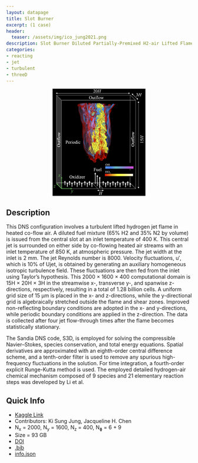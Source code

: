 ```yaml
---
layout: datapage 
title: Slot Burner
excerpt: (1 case)
header:
  teaser: /assets/img/ico_jung2021.png
description: Slot Burner Diluted Partially-Premixed H2-air Lifted Flame DNS
categories: 
- reacting
- jet
- turbulent
- threeD
---
```


<div style="text-align: center;">
    <img src="./assets/img/jung2021.png" alt="Image 1" style="max-width: 50%;">
</div>

## Description

This DNS configuration involves a turbulent lifted hydrogen jet flame in heated co-flow air. A diluted fuel mixture (65% H2 and 35% N2 by volume) is issued from the central slot at an inlet temperature of 400 K. This central jet is surrounded on either side by co-flowing heated air streams with an inlet temperature of 850 K, at atmospheric pressure. The jet width at the inlet is 2 mm. The jet Reynolds number is 8000. Velocity fluctuations, u′, which is 10% of Ujet, is obtained by generating an auxiliary homogeneous isotropic turbulence field. These fluctuations are then fed from the inlet using Taylor’s hypothesis. This 2000 × 1600 × 400 computational domain is 15H × 20H × 3H in the streamwise x-, transverse y-, and spanwise z- directions, respectively, resulting in a total of 1.28 billion cells. A uniform grid size of 15 μm is placed in the x- and z-directions, while the y-directional grid is algebraically stretched outside the flame and shear zones. Improved non-reflecting boundary conditions are adopted in the x- and y-directions, while periodic boundary conditions are applied in the z-direction. The data is collected after four jet flow-through times after the flame becomes statistically stationary.

The Sandia DNS code, S3D, is employed for solving the compressible Navier–Stokes, species conservation, and total energy equations. Spatial derivatives are approximated with an eighth-order central difference scheme, and a tenth-order filter is used to remove any spurious high-frequency fluctuations in the solution. For time integration, a fourth-order explicit Runge-Kutta method is used. The employed detailed hydrogen-air chemical mechanism composed of 9 species and 21 elementary reaction steps was developed by Li et al.

## Quick Info
* <a href="https://www.kaggle.com/datasets/waitongchung/full-lifted-flame-dns-li">Kaggle Link</a><BR>
* Contributors: Ki Sung Jung,  Jacqueline H. Chen
* N<sub>x</sub> = 2000, N<sub>y</sub> = 1600, N<sub>z</sub> = 400, N<sub>&#632;</sub> = 6 + 9  <BR>
* Size = 93 GB 
* <a href="https://doi.org/10.1016/j.combustflame.2021.111758">DOI</a><BR>
* <a href="./assets/bib/jung2021.bib">.bib</a><BR>
* <a href="./assets/json/jung2021_full_info.json">info.json</a>
